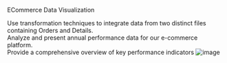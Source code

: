 ECommerce Data Visualization

Use transformation techniques to integrate data from two distinct files containing Orders and Details. <br>
Analyze and present annual performance data for our e-commerce platform.<br>
Provide  a comprehensive overview of key performance indicators 
![image](https://github.com/hbk1607/ECommerceRevenue/assets/115424168/2f2d026f-9354-40b9-90a5-035682a5cb9b)
